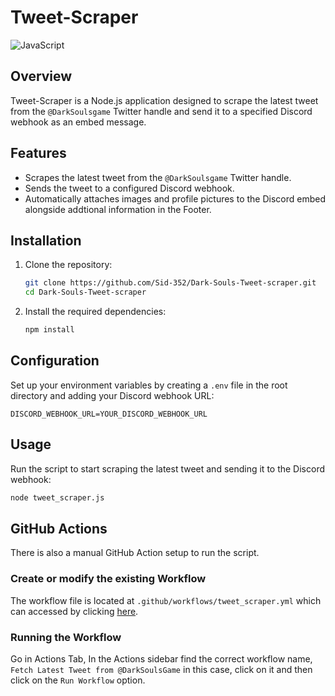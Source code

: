 # Tweet-Scraper
![JavaScript](https://img.shields.io/badge/JavaScript-ES6+-yellow.svg)

## Overview
Tweet-Scraper is a Node.js application designed to scrape the latest tweet from the `@DarkSoulsgame` Twitter handle and send it to a specified Discord webhook as an embed message.

## Features
- Scrapes the latest tweet from the `@DarkSoulsgame` Twitter handle.
- Sends the tweet to a configured Discord webhook.
- Automatically attaches images and profile pictures to the Discord embed alongside addtional information in the Footer.

## Installation
1. Clone the repository:
   ```bash
   git clone https://github.com/Sid-352/Dark-Souls-Tweet-scraper.git
   cd Dark-Souls-Tweet-scraper
   ```

2. Install the required dependencies:
   ```bash
   npm install
   ```

## Configuration
Set up your environment variables by creating a ``.env`` file in the root directory and adding your Discord webhook URL:
   ```env
   DISCORD_WEBHOOK_URL=YOUR_DISCORD_WEBHOOK_URL
   ```

## Usage
Run the script to start scraping the latest tweet and sending it to the Discord webhook:
  ```bash
  node tweet_scraper.js
  ```

## GitHub Actions
There is also a manual GitHub Action setup to run the script.

### Create or modify the existing Workflow
The workflow file is located at ```.github/workflows/tweet_scraper.yml``` which can accessed by clicking [here](.github/workflows/tweet_scraper.yml).

### Running the Workflow
Go in Actions Tab, In the Actions sidebar find the correct workflow name, ``Fetch Latest Tweet from @DarkSoulsGame`` in this case, click on it and then click on the ``Run Workflow`` option. 
